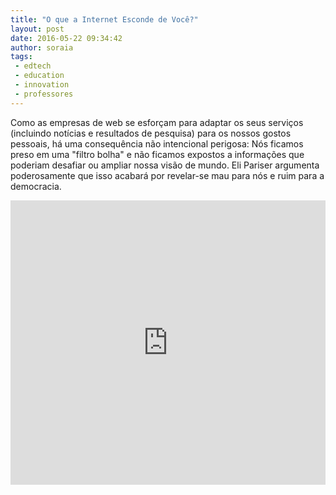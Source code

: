 ```yaml
---
title: "O que a Internet Esconde de Você?"
layout: post
date: 2016-05-22 09:34:42
author: soraia
tags: 
 - edtech 
 - education 
 - innovation
 - professores
---
```


Como as empresas de web se esforçam para adaptar os seus serviços (incluindo notícias e resultados de pesquisa) para os nossos gostos pessoais, há uma consequência não intencional perigosa: Nós ficamos preso em uma "filtro bolha" e não ficamos expostos a informações que poderiam desafiar ou ampliar nossa visão de mundo. Eli Pariser argumenta poderosamente que isso acabará por revelar-se mau para nós e ruim para a democracia.

<iframe 
  width="100%" 
  height="455" 
  src="http://www.youtube.com/embed/HKtvkvPNAsw" 
  frameborder="0" 
  allowfullscreen>
</iframe>
